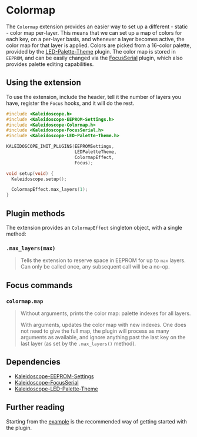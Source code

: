 # Colormap

The `Colormap` extension provides an easier way to set up a different - static -
color map per-layer. This means that we can set up a map of colors for each key,
on a per-layer basis, and whenever a layer becomes active, the color map for
that layer is applied. Colors are picked from a 16-color palette, provided by
the [LED-Palette-Theme][plugin:l-p-t] plugin. The color map is stored in
`EEPROM`, and can be easily changed via the [FocusSerial][plugin:focusserial]
plugin, which also provides palette editing capabilities.

 [plugin:focusserial]: FocusSerial.md
 [plugin:l-p-t]: LED-Palette-Theme.md

## Using the extension

To use the extension, include the header, tell it the number of layers you have,
register the `Focus` hooks, and it will do the rest.

```c++
#include <Kaleidoscope.h>
#include <Kaleidoscope-EEPROM-Settings.h>
#include <Kaleidoscope-Colormap.h>
#include <Kaleidoscope-FocusSerial.h>
#include <Kaleidoscope-LED-Palette-Theme.h>

KALEIDOSCOPE_INIT_PLUGINS(EEPROMSettings,
                          LEDPaletteTheme,
                          ColormapEffect,
                          Focus);

void setup(void) {
  Kaleidoscope.setup();

  ColormapEffect.max_layers(1);
}
```

## Plugin methods

The extension provides an `ColormapEffect` singleton object, with a single method:

### `.max_layers(max)`

> Tells the extension to reserve space in EEPROM for up to `max` layers. Can
> only be called once, any subsequent call will be a no-op.

## Focus commands

### `colormap.map`

> Without arguments, prints the color map: palette indexes for all layers.
>
> With arguments, updates the color map with new indexes. One does not need to
> give the full map, the plugin will process as many arguments as available, and
> ignore anything past the last key on the last layer (as set by the
> `.max_layers()` method).

## Dependencies

* [Kaleidoscope-EEPROM-Settings](EEPROM-Settings.md)
* [Kaleidoscope-FocusSerial](FocusSerial.md)
* [Kaleidoscope-LED-Palette-Theme](LED-Palette-Theme.md)

## Further reading

Starting from the [example][plugin:example] is the recommended way of getting
started with the plugin.

 [plugin:example]: ../../examples/LEDs/Colormap/Colormap.ino
